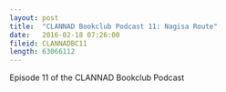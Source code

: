 ```yaml
---
layout: post
title:  "CLANNAD Bookclub Podcast 11: Nagisa Route"
date:   2016-02-18 07:26:00
fileid: CLANNADBC11
length: 63066112  
---
```


Episode 11 of the CLANNAD Bookclub Podcast
